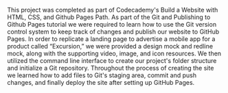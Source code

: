 This project was completed as part of Codecademy's Build a Website with HTML, CSS, and Github Pages Path. As part of the Git and Publishing to Github Pages tutorial we were required to learn how to use the Git version control system to keep track of changes and publish our website to GitHub Pages. In order to replicate a landing page to advertise a mobile app for a product called “Excursion,” we were provided a design mock and redline mock, along with the supporting video, image, and icon resources. We then utilized the command line interface to create our project's folder structure and initialize a Git repository. Throughout the process of creating the site we learned how to add files to Git's staging area, commit and push changes, and finally deploy the site after setting up GitHub Pages.
